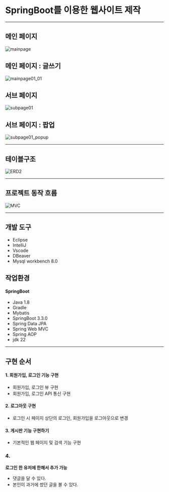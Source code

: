 # SpringBoot를 이용한 웹사이트 제작

---


## 메인 페이지
![mainpage](https://github.com/hmmwtf/sambaegja/assets/88608418/0a0c9e8c-748c-4f09-888e-3be25cbe138c)
## 메인 페이지 : 글쓰기
![mainpage01_01](https://github.com/hmmwtf/sambaegja/assets/88608418/af7c548d-c7da-4317-bc03-eae476f60a58)
## 서브 페이지
![subpage01](https://github.com/hmmwtf/sambaegja/assets/88608418/75d82355-47ae-4231-a50f-fbc7639c044b)
## 서브 페이지 : 팝업
![subpage01_popup](https://github.com/hmmwtf/sambaegja/assets/88608418/b2bb64e5-2829-4e10-920f-4ece0a5a5ad4)



---
## 테이블구조
![ERD2](https://github.com/hmmwtf/sambaegja/assets/94499659/6118dc31-80e1-4c8a-8f6e-75cc42ac8e9f)

---

## 프로젝트 동작 흐름
![MVC](https://github.com/hmmwtf/sambaegja/assets/94499659/0e1216ad-8216-4fae-b015-34451c46b5ca)


---

## 개발 도구
  - Eclipse 
  - IntelliJ
  - Vscode
  - DBeaver
  - Mysql workbench 8.0

## 작업환경
#### SpringBoot
 - Java 1.8
 - Gradle
 - Mybatis 
 - SpringBoot 3.3.0  
 - Spring Data JPA
 - Spring Web MVC
 - Spring AOP
 - jdk 22

---
## 구현 순서

#### 1. 회원가입, 로그인 기능 구현
- 회원가입, 로그인 뷰 구현
- 회원가입, 로그인 API 통신 구현

#### 2. 로그아웃 구현
- 로그인 시 페이지 상단의 로그인, 회원가입을 로그아웃으로 변경

#### 3. 게시판 기능 구현하기
- 기본적인 웹 페이지 및 검색 기능 구현

### 4. 


**로그인 한 유저에 한해서 추가 가능**

- 댓글을 달 수 있다. 
- 본인이 과거에 썼던 글을 볼 수 있다. 
